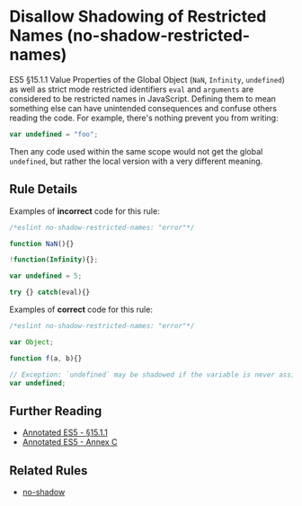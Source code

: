 # Disallow Shadowing of Restricted Names (no-shadow-restricted-names)

ES5 §15.1.1 Value Properties of the Global Object (`NaN`, `Infinity`, `undefined`) as well as strict mode restricted identifiers `eval` and `arguments` are considered to be restricted names in JavaScript. Defining them to mean something else can have unintended consequences and confuse others reading the code. For example, there's nothing prevent you from writing:

```js
var undefined = "foo";
```

Then any code used within the same scope would not get the global `undefined`, but rather the local version with a very different meaning.

## Rule Details

Examples of **incorrect** code for this rule:

```js
/*eslint no-shadow-restricted-names: "error"*/

function NaN(){}

!function(Infinity){};

var undefined = 5;

try {} catch(eval){}
```

Examples of **correct** code for this rule:

```js
/*eslint no-shadow-restricted-names: "error"*/

var Object;

function f(a, b){}

// Exception: `undefined` may be shadowed if the variable is never assigned a value.
var undefined;
```

## Further Reading

* [Annotated ES5 - §15.1.1](https://es5.github.io/#x15.1.1)
* [Annotated ES5 - Annex C](https://es5.github.io/#C)

## Related Rules

* [no-shadow](no-shadow.md)
